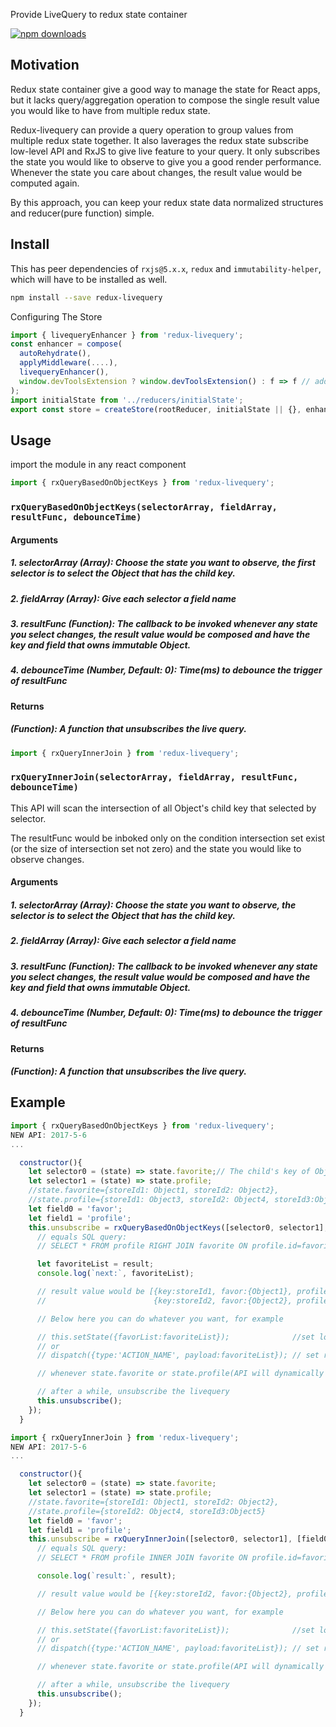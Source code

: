 Provide LiveQuery to redux state container


[![npm downloads](https://img.shields.io/npm/dm/redux-livequery.svg)](https://www.npmjs.com/package/redux-livequery)

## Motivation

Redux state container give a good way to manage the state for React apps, but it lacks query/aggregation operation to compose the single result value you would like to have from multiple redux state.

Redux-livequery can provide a query operation to group values from multiple redux state together. It also laverages the redux state subscribe low-level API and RxJS to give live feature to your query. It only subscribes the state you would like to observe to give you a good render performance. Whenever the state you care about changes, the result value would be computed again.

By this approach, you can keep your redux state data normalized structures and reducer(pure function) simple.

## Install

This has peer dependencies of `rxjs@5.x.x`, `redux` and `immutability-helper`, which will have to be installed as well.

```bash
npm install --save redux-livequery
```


Configuring The Store

```js
import { livequeryEnhancer } from 'redux-livequery';
const enhancer = compose(
  autoRehydrate(),
  applyMiddleware(....),
  livequeryEnhancer(),
  window.devToolsExtension ? window.devToolsExtension() : f => f // add support for Redux dev tools,
);
import initialState from '../reducers/initialState';
export const store = createStore(rootReducer, initialState || {}, enhancer);
```

## Usage

import the module in any react component

```js
import { rxQueryBasedOnObjectKeys } from 'redux-livequery';
```

### `rxQueryBasedOnObjectKeys(selectorArray, fieldArray, resultFunc, debounceTime)`

#### Arguments

##### 1. selectorArray (Array): Choose the state you want to observe, the first selector is to select the Object that has the child key.
##### 2. fieldArray (Array): Give each selector a field name
##### 3. resultFunc (Function): The callback to be invoked whenever any state you select changes, the result value would be composed and have the key and field that owns immutable Object.
##### 4. debounceTime (Number, Default: 0): Time(ms) to debounce the trigger of resultFunc

#### Returns

##### (Function): A function that unsubscribes the live query.


```js
import { rxQueryInnerJoin } from 'redux-livequery';
```

### `rxQueryInnerJoin(selectorArray, fieldArray, resultFunc, debounceTime)`

This API will scan the intersection of all Object's child key that selected by selector.

The resultFunc would be inboked only on the condition intersection set exist (or the size of intersection set not zero) and the state you would like to observe changes.

#### Arguments

##### 1. selectorArray (Array): Choose the state you want to observe, the selector is to select the Object that has the child key.
##### 2. fieldArray (Array): Give each selector a field name
##### 3. resultFunc (Function): The callback to be invoked whenever any state you select changes, the result value would be composed and have the key and field that owns immutable Object.
##### 4. debounceTime (Number, Default: 0): Time(ms) to debounce the trigger of resultFunc

#### Returns

##### (Function): A function that unsubscribes the live query.




## Example

```js
import { rxQueryBasedOnObjectKeys } from 'redux-livequery';
NEW API: 2017-5-6
...

  constructor(){
    let selector0 = (state) => state.favorite;// The child's key of Object selected by first selector would be major key set.
    let selector1 = (state) => state.profile;
    //state.favorite={storeId1: Object1, storeId2: Object2},
    //state.profile={storeId1: Object3, storeId2: Object4, storeId3:Object5}
    let field0 = 'favor'; 
    let field1 = 'profile';
    this.unsubscribe = rxQueryBasedOnObjectKeys([selector0, selector1], [field0, field1], (result) => {
      // equals SQL query:
      // SELECT * FROM profile RIGHT JOIN favorite ON profile.id=favorite.id;

      let favoriteList = result;
      console.log(`next:`, favoriteList);

      // result value would be [{key:storeId1, favor:{Object1}, profile:{Object3}}
      //                        {key:storeId2, favor:{Object2}, profile:{Object4}}]

      // Below here you can do whatever you want, for example

      // this.setState({favorList:favoriteList});              //set local state
      // or
      // dispatch({type:'ACTION_NAME', payload:favoriteList}); // set redux state

      // whenever state.favorite or state.profile(API will dynamically subscribe) change, the result function would be invoked

      // after a while, unsubscribe the livequery
      this.unsubscribe();
    });
  }
```

```js
import { rxQueryInnerJoin } from 'redux-livequery';
NEW API: 2017-5-6
...

  constructor(){
    let selector0 = (state) => state.favorite;
    let selector1 = (state) => state.profile;
    //state.favorite={storeId1: Object1, storeId2: Object2},
    //state.profile={storeId2: Object4, storeId3:Object5}
    let field0 = 'favor'; 
    let field1 = 'profile';
    this.unsubscribe = rxQueryInnerJoin([selector0, selector1], [field0, field1], (result) => {
      // equals SQL query:
      // SELECT * FROM profile INNER JOIN favorite ON profile.id=favorite.id;

      console.log(`result:`, result);

      // result value would be [{key:storeId2, favor:{Object2}, profile:{Object4}}]

      // Below here you can do whatever you want, for example

      // this.setState({favorList:favoriteList});              //set local state
      // or
      // dispatch({type:'ACTION_NAME', payload:favoriteList}); // set redux state

      // whenever state.favorite or state.profile(API will dynamically subscribe) change, the result function would be invoked

      // after a while, unsubscribe the livequery
      this.unsubscribe();
    });
  }
```